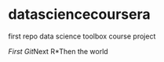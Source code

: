 datasciencecoursera
===================

first repo data science toolbox course project

*First Git*Next R*Then the world
